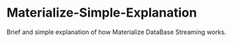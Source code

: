 # Materialize-Simple-Explanation
Brief and simple explanation of how Materialize DataBase Streaming works.
